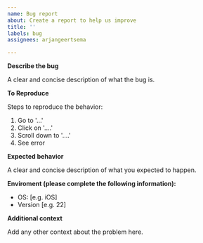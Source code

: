 ```yaml
---
name: Bug report
about: Create a report to help us improve
title: ''
labels: bug
assignees: arjangeertsema

---
```


**Describe the bug**

A clear and concise description of what the bug is.

**To Reproduce**

Steps to reproduce the behavior:

1. Go to '...'
2. Click on '....'
3. Scroll down to '....'
4. See error

**Expected behavior**

A clear and concise description of what you expected to happen.

**Enviroment (please complete the following information):**

 - OS: [e.g. iOS]
 - Version [e.g. 22]

**Additional context**

Add any other context about the problem here.

